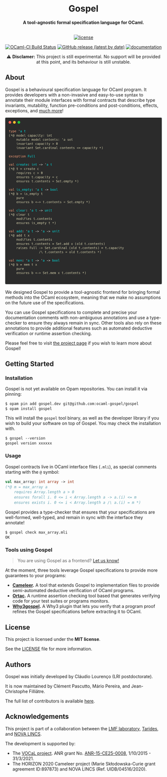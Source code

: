 <div align="center">
  <h1>Gospel</h1>
  <strong>A tool-agnostic formal specification language for OCaml.</strong>
</div>

<div align="center">
<br />

[![license](https://img.shields.io/github/license/ocaml-gospel/gospel.svg?style=flat-square)](LICENSE)

[![OCaml-CI Build Status](https://img.shields.io/endpoint?url=https%3A%2F%2Fci.ocamllabs.io%2Fbadge%2Focaml-gospel%2Fgospel%2Fmain&logo=ocaml&style=flat-square)](https://ci.ocamllabs.io/github/ocaml-gospel/gospel)
[![GitHub release (latest by date)](https://img.shields.io/github/v/release/ocaml-gospel/gospel?style=flat-square)](https://github.com/ocaml-gospel/gospel/releases/latest)
[![documentation](https://img.shields.io/badge/documentation-online-blue?style=flat-square)](https://ocaml-gospel.github.io/gospel)

</div>

<div align="center">

:warning: **Disclamer:** This project is still experimental.
No support will be provided at this point, and its behaviour is still unstable.

</div>

## About

Gospel is a behavioural specification language for OCaml program. It provides
developers with a non-invasive and easy-to-use syntax to annotate their module
interfaces with formal contracts that describe type invariants, mutability,
function pre-conditions and post-conditions, effects, exceptions, and [much
more](https://ocaml-gospel.github.io/gospel/)!

<div align="center">
<img src="screenshot.png" title="Gospel specification">
</div>

We designed Gospel to provide a tool-agnostic frontend for bringing formal
methods into the OCaml ecosystem, meaning that we make no assumptions on the
future use of the specifications.

You can use Gospel specifications to complete and precise your documentation
comments with non-ambiguous annotations and use a type-checker to ensure they
always remain in sync. Other tools also rely on these annotations to provide
additional features such as automated deductive verification or runtime
assertion checking.

Please feel free to visit [the project
page](https://ocaml-gospel.github.io/gospel) if you wish to learn more about
Gospel!

## Getting Started

### Installation

Gospel is not yet available on Opam repositories. You can install it via pinning:

```shell
$ opam pin add gospel.dev git@github.com:ocaml-gospel/gospel
$ opam install gospel
```

This will install the `gospel` tool binary, as well as the developer library if you
wish to build your software on top of Gospel. You may check the installation with.

```shell
$ gospel --version
gospel version xxxxxx
```

### Usage

Gospel contracts live in OCaml interface files (`.mli`), as special comments
starting with the `@` symbol:

```ocaml
val max_array: int array -> int
(*@ m = max_array a
    requires Array.length a > 0
    ensures forall i. 0 <= i < Array.length a -> a.(i) <= m
    ensures exists i. 0 <= i < Array.length a /\ a.(i) = m *)
```

Gospel provides a type-checker that ensures that your specifications are
well-formed, well-typed, and remain in sync with the interface they annotate!

```shell
$ gospel check max_array.mli
OK
```

### Tools using Gospel

> You are using Gospel as a frontend? [Let us
> know!](https://github.com/ocaml-gospel/gospel/discussions/new?category=show-and-tell)

At the moment, three tools leverage Gospel specifications to provide more
guarantees to your programs:

- **[Cameleer](https://github.com/ocaml-gospel/cameleer).** A tool that extends
  Gospel to implementation files to provide semi-automated deductive
  verification of OCaml programs.
- **[Ortac](https://github.com/ocaml-gospel/ortac).** A runtime assertion
  checking tool based that generates verifying code for your test suites or
  programs monitors.
- **[Why3gospel](https://github.com/ocaml-gospel/why3gospel).** A Why3 plugin that
  lets you verify that a program proof refines the Gospel specifications before
  extracting it to OCaml.

## License

This project is licensed under the **MIT license**.

See the [LICENSE](LICENSE) file for more information.

## Authors

Gospel was initially developed by Cláudio Lourenço (LRI postdoctorate).

It is now maintained by Clément Pascutto, Mário Pereira, and Jean-Christophe
Filliâtre.

The full list of contributors is available
[here](https://github.com/ocaml-gospel/gospel/graphs/contributors).

## Acknowledgements

This project is part of a collaboration between the [LMF
laboratory](https://lmf.cnrs.fr/), [Tarides](https://tarides.com/), and [NOVA
LINCS](https://nova-lincs.di.fct.unl.pt/).

The development is supported by:

- The [VOCaL project](https://vocal.lri.fr). ANR grant No.
  [ANR-15-CE25-0008](https://anr.fr/Project-ANR-15-CE25-0008), 1/10/2015 -
  31/3/2021.
- The HORIZON 2020 Cameleer project (Marie Skłodowska-Curie grant agreement
  ID:897873) and NOVA LINCS (Ref. UIDB/04516/2020).
